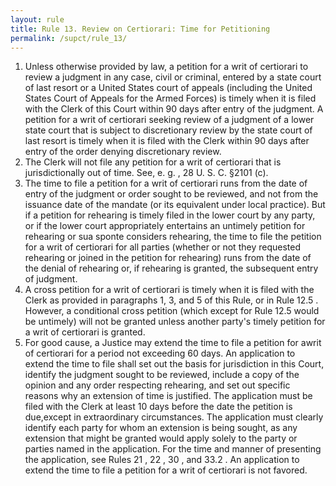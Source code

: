 ```yaml
---
layout: rule
title: Rule 13. Review on Certiorari: Time for Petitioning
permalink: /supct/rule_13/
---
```


1. Unless otherwise provided by law, a petition for a writ of certiorari to review a judgment in any case, civil or criminal, entered by a state court of last resort or a United States court of appeals (including the United States Court of Appeals for the Armed Forces) is timely when it is filed with the Clerk of this Court within 90 days after entry of the judgment. A petition for a writ of certiorari seeking review of a judgment of a lower state court that is subject to discretionary review by the state court of last resort is timely when it is filed with the Clerk within 90 days after entry of the order denying discretionary review.<br>
2. The Clerk will not file any petition for a writ of certiorari that is jurisdictionally out of time. See, e. g. , 28 U. S. C. §2101 (c).<br>
3. The time to file a petition for a writ of certiorari runs from the date of entry of the judgment or order sought to be reviewed, and not from the issuance date of the mandate (or its equivalent under local practice). But if a petition for rehearing is timely filed in the lower court by any party, or if the lower court appropriately entertains an untimely petition for rehearing or sua sponte considers rehearing, the time to file the petition for a writ of certiorari for all parties (whether or not they requested rehearing or joined in the petition for rehearing) runs from the date of the denial of rehearing or, if rehearing is granted, the subsequent entry of judgment.<br>
4. A cross petition for a writ of certiorari is timely when it is filed with the Clerk as provided in paragraphs 1, 3, and 5 of this Rule, or in Rule 12.5 . However, a conditional cross petition (which except for Rule 12.5 would be untimely) will not be granted unless another party's timely petition for a writ of certiorari is granted.<br>
5. For good cause, a Justice may extend the time to file a petition for awrit of certiorari for a period not exceeding 60 days. An application to extend the time to file shall set out the basis for jurisdiction in this Court, identify the judgment sought to be reviewed, include a copy of the opinion and any order respecting rehearing, and set out specific reasons why an extension of time is justified. The application must be filed with the Clerk at least 10 days before the date the petition is due,except in extraordinary circumstances. The application must clearly identify each party for whom an extension is being sought, as any extension that might be granted would apply solely to the party or parties named in the application. For the time and manner of presenting the application, see Rules 21 , 22 , 30 , and 33.2 . An application to extend the time to file a petition for a writ of certiorari is not favored.<br>